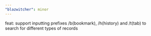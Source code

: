 ```yaml
---
"blazwitcher": minor
---
```


feat: support inputting prefixes /b(bookmark), /h(history) and /t(tab) to search for different types of records
